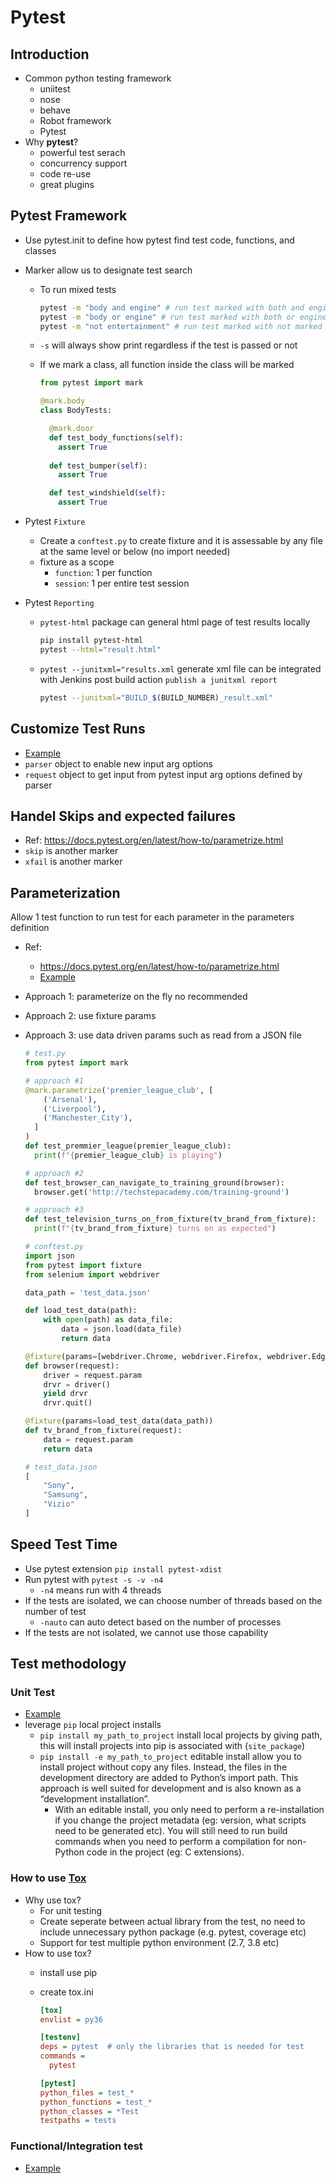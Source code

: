 # Pytest

## Introduction

* Common python testing framework
  * uniitest
  * nose
  * behave
  * Robot framework
  * Pytest
* Why **pytest**?
  * powerful test serach
  * concurrency support
  * code re-use
  * great plugins

## Pytest Framework

* Use pytest.init to define how pytest find test code, functions, and classes
* Marker allow us to designate test search
  * To run mixed tests
  
    ```bash
    pytest -m "body and engine" # run test marked with both and engine
    pytest -m "body or engine" # run test marked with both or engine
    pytest -m "not entertainment" # run test marked with not marked entertainment
    ```

  * `-s` will always show print regardless if the test is passed or not
  * If we mark a class, all function inside the class will be marked
  
    ```python
    from pytest import mark

    @mark.body
    class BodyTests:

      @mark.door
      def test_body_functions(self):
        assert True
      
      def test_bumper(self):
        assert True

      def test_windshield(self):
        assert True

* Pytest `Fixture`
  * Create a `conftest.py` to create fixture and it is assessable by any file at the same level or below (no import needed)
  * fixture as a scope
    * `function`: 1 per function
    * `session`: 1 per entire test session
  
* Pytest `Reporting`

  * `pytest-html` package can general html page of test results locally

    ```bash
    pip install pytest-html
    pytest --html="result.html"
    ```

  * `pytest --junitxml="results.xml` generate xml file can be integrated with Jenkins post build action `publish a junitxml report`

    ```bash
    pytest --junitxml="BUILD_$(BUILD_NUMBER)_result.xml"
    ```

## Customize Test Runs

* [Example](https://github.com/brandonblair/elegantframeworks/tree/config_recipe)
* `parser` object to enable new input arg options
* `request` object to get input from pytest input arg options defined by parser

## Handel Skips and expected failures

* Ref: https://docs.pytest.org/en/latest/how-to/parametrize.html
* `skip` is another marker
* `xfail` is another marker

## Parameterization

Allow 1 test function to run test for each parameter in the parameters definition

* Ref: 
  * https://docs.pytest.org/en/latest/how-to/parametrize.html
  * [Example](https://github.com/brandonblair/elegantframeworks/tree/parametrize)
* Approach 1: parameterize on the fly no recommended
* Approach 2: use fixture params
* Approach 3: use data driven params such as read from a JSON file

  ```python
  # test.py
  from pytest import mark

  # approach #1
  @mark.parametrize('premier_league_club', [
      ('Arsenal'),
      ('Liverpool'),
      ('Manchester_City'),
    ]
  )
  def test_premmier_league(premier_league_club):
    print(f"{premier_league_club} is playing")

  # approach #2
  def test_browser_can_navigate_to_training_ground(browser):
    browser.get('http://techstepacademy.com/training-ground')

  # approach #3
  def test_television_turns_on_from_fixture(tv_brand_from_fixture):
    print(f"{tv_brand_from_fixture} turns on as expected")
  
  # conftest.py
  import json
  from pytest import fixture
  from selenium import webdriver
  
  data_path = 'test_data.json'

  def load_test_data(path):
      with open(path) as data_file:
          data = json.load(data_file)
          return data

  @fixture(params=[webdriver.Chrome, webdriver.Firefox, webdriver.Edge])
  def browser(request):
      driver = request.param
      drvr = driver()
      yield drvr
      drvr.quit()

  @fixture(params=load_test_data(data_path))
  def tv_brand_from_fixture(request):
      data = request.param
      return data
  
  # test_data.json
  [
      "Sony",
      "Samsung",
      "Vizio"
  ]
  ```

## Speed Test Time

* Use pytest extension `pip install pytest-xdist`
* Run pytest with `pytest -s -v -n4`
  * `-n4` means run with 4 threads
* If the tests are isolated, we can choose number of threads based on the number of test
  * `-nauto` can auto detect based on the number of processes
* If the tests are not isolated, we cannot use those capability


## Test methodology

### Unit Test

* [Example](https://github.com/BrandonBlair/elegantframeworks/tree/unittesting1)
* leverage `pip` local project installs
  * `pip install my_path_to_project` install local projects by giving path, this will install projects into pip is associated with (`site_package`)
  * `pip install -e my_path_to_project` editable install allow you to install project without copy any files. Instead, the files in the development directory are added to Python’s import path. This approach is well suited for development and is also known as a “development installation”.
    * With an editable install, you only need to perform a re-installation if you change the project metadata (eg: version, what scripts need to be generated etc). You will still need to run build commands when you need to perform a compilation for non-Python code in the project (eg: C extensions).

### How to use [Tox](https://tox.wiki/en/latest/)

* Why use tox?
  * For unit testing
  * Create seperate between actual library from the test, no need to include unnecessary python package (e.g. pytest, coverage etc)
  * Support for test multiple python environment (2.7, 3.8 etc)
* How to use tox?
  * install use pip
  * create tox.ini

    ```ini
    [tox]
    envlist = py36
    
    [testenv]
    deps = pytest  # only the libraries that is needed for test
    commands = 
      pytest
    
    [pytest]
    python_files = test_*
    python_functions = test_*
    python_classes = *Test
    testpaths = tests
    ```

### Functional/Integration test

* [Example](https://github.com/brandonblair/elegantframeworks/tree/functionaltests)